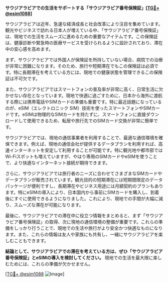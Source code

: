**サウジアラビアでの生活をサポートする「サウジアラビア番号保険証」[[TG💪+ @esim1088](https://t.me/s/esim1088)]**

サウジアラビアは近年、急速な経済成長と社会改革により注目を集めています。観光やビジネスで訪れる日本人が増えている中、「サウジアラビア番号保険証」は、現地での生活をスムーズに進めるための重要なアイテムです。この保険証は、健康診断や緊急時の医療サービスを受けられるように設計されており、滞在中の安心感を高めます。

まず、サウジアラビアでは外国人が保険証を所持していない場合、病院での治療が非常に困難になります。そのため、旅行や短期滞在でもこの保険証は必須です。特に長期滞在を考えている方には、現地での健康状態を管理できるこの保険証は不可欠です。

また、サウジアラビアではスマートフォンの普及率が非常に高く、日常生活に欠かせない存在となっています。現地で快適に過ごすために、日本から海外に渡航する際には携帯電話やSIMカードの準備も重要です。特に最近話題になっているのが、eSIM（エレクトロニック SIM）技術を使ったスマートフォンやSIMカードです。eSIMは物理的なSIMカードを持たずに、スマートフォンに直接ダウンロードして使用できるため、転居や旅行先でのSIMカード交換が非常に簡単です。

サウジアラビアでは、現地の通信事業者を利用することで、最適な通信環境を確保できます。例えば、現地の通信会社が提供するデータプランを利用すれば、高速インターネットを安定して利用することが可能です。特に観光地や都市部ではWi-Fiスポットも増えていますが、やはり専用のSIMカードやeSIMを使うことで、より快適なインターネット接続が期待できます。

さらに、サウジアラビアでは旅行者のニーズに合わせてさまざまなSIMカードやデータプランが販売されています。観光目的の短期滞在には短期間限定のデータパッケージが便利ですし、長期滞在やビジネス用途には月額契約のプランもあります。特にeSIMの導入により、日本国内から事前にSIMカードを購入し、到着後にすぐに使用できるようになりました。これにより、現地での手間が大幅に減り、スムーズな滞在が可能になります。

最後に、サウジアラビアでの滞在中に役立つ情報をまとめると、まず「サウジアラビア番号保険証」の取得、次に現地の通信環境の整備が重要です。これらの準備をしっかり行うことで、現地での生活や旅行がより安全かつ快適なものになります。また、これらの情報は友人や家族にも共有し、一緒にサウジアラビアを楽しむこともできます。

**結論として、サウジアラビアでの滞在を考えている方は、ぜひ「サウジアラビア番号保険証」とeSIMの導入を検討してください。** 現地での生活を最大限に楽しむためには、これらの準備が欠かせません。

[[TG💪+ @esim1088](https://t.me/s/esim1088) ![Image](https://i.postimg.cc/Y0z9fWf4/image.png)]